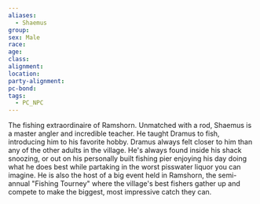 ```yaml
---
aliases:
  - Shaemus
group: 
sex: Male
race: 
age: 
class: 
alignment: 
location: 
party-alignment: 
pc-bond: 
tags:
  - PC_NPC
---
```


The fishing extraordinaire of Ramshorn. Unmatched with a rod, Shaemus is a master angler and incredible teacher. He taught Dramus to fish, introducing him to his favorite hobby. Dramus always felt closer to him than any of the other adults in the village. He's always found inside his shack snoozing, or out on his personally built fishing pier enjoying his day doing what he does best while partaking in the worst pisswater liquor you can imagine. He is also the host of a big event held in Ramshorn, the semi-annual "Fishing Tourney" where the village's best fishers gather up and compete to make the biggest, most impressive catch they can.